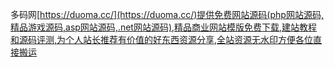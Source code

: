 多码网[https://duoma.cc/](https://duoma.cc/)提供免费网站源码(php网站源码,精品游戏源码,asp网站源码,.net网站源码),精品商业网站模版免费下载,建站教程和源码评测,为个人站长推荐有价值的好东西资源分享,全站资源无水印方便各位直接搬运 